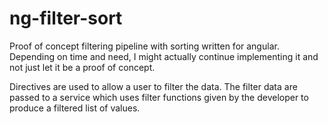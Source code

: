 # ng-filter-sort
Proof of concept filtering pipeline with sorting written for angular. Depending on time and need, I might actually continue implementing it and not just let it be a proof of concept.

Directives are used to allow a user to filter the data. The filter data are passed to a service which uses filter functions given by the developer to produce a filtered list of values.
